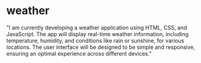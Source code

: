# weather
"I am currently developing a weather application using HTML, CSS, and JavaScript. The app will display real-time weather information, including temperature, humidity, and conditions like rain or sunshine, for various locations. The user interface will be designed to be simple and responsive, ensuring an optimal experience across different devices."
